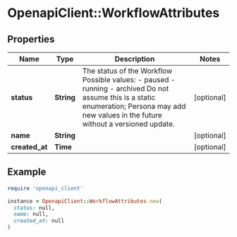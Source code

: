 # OpenapiClient::WorkflowAttributes

## Properties

| Name | Type | Description | Notes |
| ---- | ---- | ----------- | ----- |
| **status** | **String** | The status of the Workflow  Possible values: - paused - running - archived  Do not assume this is a static enumeration; Persona may add new values in the future without a versioned update. | [optional] |
| **name** | **String** |  | [optional] |
| **created_at** | **Time** |  | [optional] |

## Example

```ruby
require 'openapi_client'

instance = OpenapiClient::WorkflowAttributes.new(
  status: null,
  name: null,
  created_at: null
)
```

